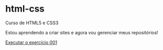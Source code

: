 # html-css
 Curso de HTML5 e CSS3

 Estou aprendendo a criar sites e agora vou gerenciar meus repositórios!

<a href="https://thierryjefersson.github.io/html-css/exercicios/ex001/index.html">Executar o exercício 001</a>